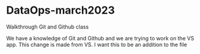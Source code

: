 # DataOps-march2023
Walkthrough Git and Github class


We have a knowledge of Git and Github and we are trying to work on the VS app.
This change is made from VS. I want this to be an addition to the file
